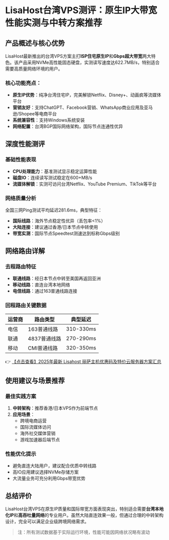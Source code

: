# LisaHost台湾VPS测评：原生IP大带宽性能实测与中转方案推荐

## 产品概述与核心优势

LisaHost最新推出的台湾VPS方案主打**ISP住宅原生IP**和**Gbps超大带宽**两大特色。该产品采用NVMe高性能固态硬盘，实测读写速度达622.7MB/s，特别适合需要高质量网络环境的用户。

### 核心功能亮点：
- **原生IP优势**：纯净台湾住宅IP，完美解锁Netflix、Disney+、动画疯等流媒体平台
- **营销友好**：支持ChatGPT、Facebook营销、WhatsApp商业应用及亚马逊/Shopee等电商平台
- **系统兼容性**：支持Windows系统安装
- **网络配置**：台湾BGP国际网络架构，国际节点连通性优异

## 深度性能测评

### 基础性能表现
- **CPU处理能力**：基准测试显示稳定运算性能
- **磁盘IO**：连续读写测试稳定在600+MB/s
- **流媒体解锁**：实测可访问台湾Netflix、YouTube Premium、TikTok等平台

### 网络质量分析
全国三网Ping测试平均延迟281.6ms，典型特征：
- **国际线路**：海外节点稳定性优异（丢包率<1%）
- **大陆连接**：建议通过香港/日本节点中转使用
- **带宽实测**：国际节点Speedtest测速达到标称Gbps级别

## 网络路由详解

### 去程路由特征
- **联通线路**：经日本节点中转至美国再返回亚洲
- **移动线路**：直连台湾本地网络
- **电信线路**：通过163普通线路连接

### 回程路由关键数据
| 运营商 | 路由类型 | 典型延迟 |
|--------|----------|----------|
| 电信   | 163普通线路 | 310-330ms |
| 联通   | 4837普通线路 | 270-290ms |
| 移动   | CMI普通线路 | 320-350ms |

👉 [【点击查看】2025年最新 Lisahost 丽萨主机优惠码及特价云服务器方案汇总](https://bit.ly/lisazhuji)

## 使用建议与场景推荐

### 最佳实践方案
1. **中转架构**：推荐香港/日本VPS作为前端节点
2. **应用场景**：
   - 跨境电商运营
   - 国际流媒体访问
   - 海外社交媒体营销
   - 游戏加速器后端节点

### 性能优化提示
- 避免直连大陆用户，建议配合优质中转线路
- 高IO应用建议选择NVMe存储方案
- 大流量业务可充分利用Gbps带宽优势

## 总结评价

LisaHost台湾VPS在原生IP质量和国际带宽方面表现突出，特别适合需要**台湾本地化IP**和**高吞吐量网络**的专业用户。虽然大陆直连效果一般，但通过合理的中转架构设计，完全可以满足企业级跨境网络需求。

> 注：所有测试数据基于实际运行环境，性能可能因网络状况略有波动
